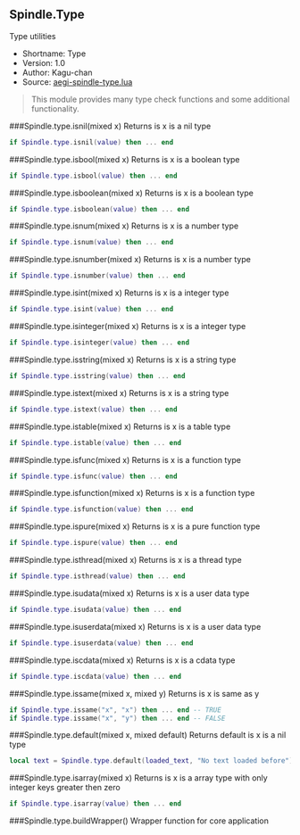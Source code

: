 Spindle.Type
------------
Type utilities

* Shortname: Type
* Version: 1.0
* Author: Kagu-chan
* Source: [aegi-spindle-type.lua](https://github.com/Kagurame/AegiSpindle/blob/master/src/aegi-spindle-type.lua)

> This module provides many type check functions and some additional functionality.

###Spindle.type.isnil(mixed x)
Returns is x is a nil type
```lua
if Spindle.type.isnil(value) then ... end
```

###Spindle.type.isbool(mixed x)
Returns is x is a boolean type
```lua
if Spindle.type.isbool(value) then ... end
```

###Spindle.type.isboolean(mixed x)
Returns is x is a boolean type
```lua
if Spindle.type.isboolean(value) then ... end
```

###Spindle.type.isnum(mixed x)
Returns is x is a number type
```lua
if Spindle.type.isnum(value) then ... end
```

###Spindle.type.isnumber(mixed x)
Returns is x is a number type
```lua
if Spindle.type.isnumber(value) then ... end
```

###Spindle.type.isint(mixed x)
Returns is x is a integer type
```lua
if Spindle.type.isint(value) then ... end
```

###Spindle.type.isinteger(mixed x)
Returns is x is a integer type
```lua
if Spindle.type.isinteger(value) then ... end
```

###Spindle.type.isstring(mixed x)
Returns is x is a string type
```lua
if Spindle.type.isstring(value) then ... end
```

###Spindle.type.istext(mixed x)
Returns is x is a string type
```lua
if Spindle.type.istext(value) then ... end
```

###Spindle.type.istable(mixed x)
Returns is x is a table type
```lua
if Spindle.type.istable(value) then ... end
```

###Spindle.type.isfunc(mixed x)
Returns is x is a function type
```lua
if Spindle.type.isfunc(value) then ... end
```

###Spindle.type.isfunction(mixed x)
Returns is x is a function type
```lua
if Spindle.type.isfunction(value) then ... end
```

###Spindle.type.ispure(mixed x)
Returns is x is a pure function type
```lua
if Spindle.type.ispure(value) then ... end
```

###Spindle.type.isthread(mixed x)
Returns is x is a thread type
```lua
if Spindle.type.isthread(value) then ... end
```

###Spindle.type.isudata(mixed x)
Returns is x is a user data type
```lua
if Spindle.type.isudata(value) then ... end
```

###Spindle.type.isuserdata(mixed x)
Returns is x is a user data type
```lua
if Spindle.type.isuserdata(value) then ... end
```

###Spindle.type.iscdata(mixed x)
Returns is x is a cdata type
```lua
if Spindle.type.iscdata(value) then ... end
```

###Spindle.type.issame(mixed x, mixed y)
Returns is x is same as y
```lua
if Spindle.type.issame("x", "x") then ... end -- TRUE
if Spindle.type.issame("x", "y") then ... end -- FALSE
```

###Spindle.type.default(mixed x, mixed default)
Returns default is x is a nil type
```lua
local text = Spindle.type.default(loaded_text, "No text loaded before")
```

###Spindle.type.isarray(mixed x)
Returns is x is a array type with only integer keys greater then zero
```lua
if Spindle.type.isarray(value) then ... end
```

###Spindle.type.buildWrapper()
Wrapper function for core application
